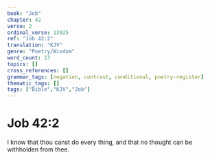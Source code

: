 ```yaml
---
book: "Job"
chapter: 42
verse: 2
ordinal_verse: 13925
ref: "Job 42:2"
translation: "KJV"
genre: "Poetry/Wisdom"
word_count: 17
topics: []
cross_references: []
grammar_tags: [negation, contrast, conditional, poetry-register]
thematic_tags: []
tags: ["Bible","KJV","Job"]
---
```


# Job 42:2

I know that thou canst do every thing, and that no thought can be withholden from thee.
